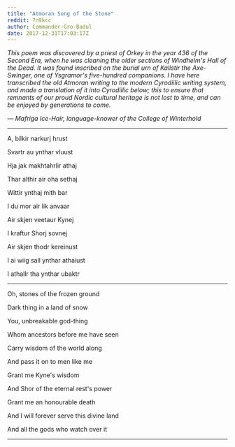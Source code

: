 ```yaml
---
title: "Atmoran Song of the Stone"
reddit: 7n9kcc
author: Commander-Gro-Badul
date: 2017-12-31T17:03:17Z
---
```


*This poem was discovered by a priest of Orkey in the year 436 of the Second Era, when he was cleaning the older sections of Windhelm's Hall of the Dead. It was found inscribed on the burial urn of Kallstir the Axe-Swinger, one of Ysgramor's five-hundred companions. I have here transcribed the old Atmoran writing to the modern Cyrodiilic writing system, and made a translation of it into Cyrodiilic below; this to ensure that remnants of our proud Nordic cultural heritage is not lost to time, and can be enjoyed by generations to come.*

*— Mafriga Ice-Hair, language-knower of the College of Winterhold*

________________________

A, bilkir narkurj hrust

Svartr au ynthar vluust

Hja jak makhtahrlir athaj

Thar althir air oha sethaj

Wittir ynthaj mith bar

I du mor air lik anvaar

Air skjen veetaur Kynej

I kraftur Shorj sovnej

Air skjen thodr kereinust

I ai wiig sall ynthar athaiust

I athallr tha ynthar ubaktr

________________________

Oh, stones of the frozen ground

Dark thing in a land of snow

You, unbreakable god-thing

Whom ancestors before me have seen

Carry wisdom of the world along

And pass it on to men like me

Grant me Kyne's wisdom

And Shor of the eternal rest's power

Grant me an honourable death

And I will forever serve this divine land

And all the gods who watch over it

________________________________
